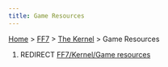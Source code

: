```yaml
---
title: Game Resources
---
```


[Home](../../Main%20Page.md.md) > [FF7](../../FF7.md) > [The Kernel](../The%20Kernel.md) > Game Resources

1.  REDIRECT [FF7/Kernel/Game resources][]

  [FF7/Kernel/Game resources]: ../Kernel/Game%20resources.md "wikilink"
